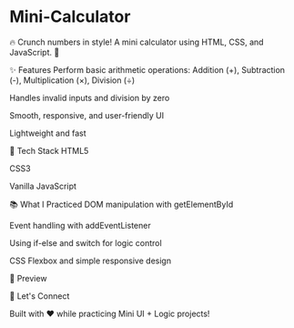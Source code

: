 # Mini-Calculator
🔥 Crunch numbers in style! A mini calculator using HTML, CSS, and JavaScript. 🚀


✨ Features
Perform basic arithmetic operations: Addition (+), Subtraction (-), Multiplication (×), Division (÷)

Handles invalid inputs and division by zero

Smooth, responsive, and user-friendly UI

Lightweight and fast

🚀 Tech Stack
HTML5

CSS3

Vanilla JavaScript

📚 What I Practiced
DOM manipulation with getElementById

Event handling with addEventListener

Using if-else and switch for logic control

CSS Flexbox and simple responsive design



📸 Preview


🤝 Let's Connect


Built with ❤️ while practicing Mini UI + Logic projects!
